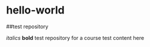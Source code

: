 # hello-world
##test repository
  
  *italics*
  **bold**
test repository for a course
test content here
